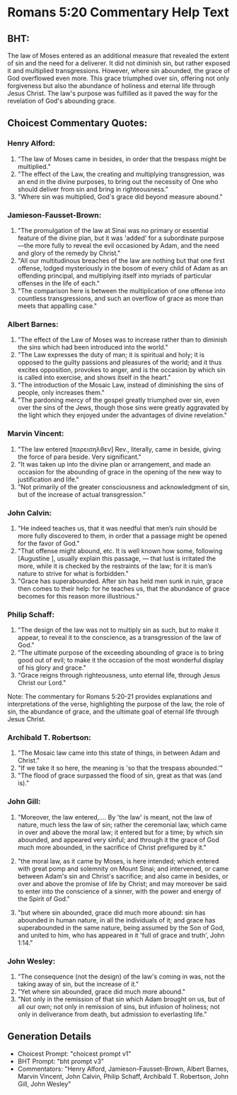 # Romans 5:20 Commentary Help Text

## BHT:
The law of Moses entered as an additional measure that revealed the extent of sin and the need for a deliverer. It did not diminish sin, but rather exposed it and multiplied transgressions. However, where sin abounded, the grace of God overflowed even more. This grace triumphed over sin, offering not only forgiveness but also the abundance of holiness and eternal life through Jesus Christ. The law's purpose was fulfilled as it paved the way for the revelation of God's abounding grace.

## Choicest Commentary Quotes:
### Henry Alford:
1. "The law of Moses came in besides, in order that the trespass might be multiplied." 
2. "The effect of the Law, the creating and multiplying transgression, was an end in the divine purposes, to bring out the necessity of One who should deliver from sin and bring in righteousness."
3. "Where sin was multiplied, God's grace did beyond measure abound."

### Jamieson-Fausset-Brown:
1. "The promulgation of the law at Sinai was no primary or essential feature of the divine plan, but it was 'added' for a subordinate purpose—the more fully to reveal the evil occasioned by Adam, and the need and glory of the remedy by Christ."
2. "All our multitudinous breaches of the law are nothing but that one first offense, lodged mysteriously in the bosom of every child of Adam as an offending principal, and multiplying itself into myriads of particular offenses in the life of each."
3. "The comparison here is between the multiplication of one offense into countless transgressions, and such an overflow of grace as more than meets that appalling case."

### Albert Barnes:
1. "The effect of the Law of Moses was to increase rather than to diminish the sins which had been introduced into the world."
2. "The Law expresses the duty of man; it is spiritual and holy; it is opposed to the guilty passions and pleasures of the world; and it thus excites opposition, provokes to anger, and is the occasion by which sin is called into exercise, and shows itself in the heart."
3. "The introduction of the Mosaic Law, instead of diminishing the sins of people, only increases them."
4. "The pardoning mercy of the gospel greatly triumphed over sin, even over the sins of the Jews, though those sins were greatly aggravated by the light which they enjoyed under the advantages of divine revelation."

### Marvin Vincent:
1. "The law entered [παρεισηλθεν] Rev., literally, came in beside, giving the force of para beside. Very significant."
2. "It was taken up into the divine plan or arrangement, and made an occasion for the abounding of grace in the opening of the new way to justification and life."
3. "Not primarily of the greater consciousness and acknowledgment of sin, but of the increase of actual transgression."

### John Calvin:
1. "He indeed teaches us, that it was needful that men’s ruin should be more fully discovered to them, in order that a passage might be opened for the favor of God."
2. "That offense might abound, etc. It is well known how some, following [Augustine ], usually explain this passage, — that lust is irritated the more, while it is checked by the restraints of the law; for it is man’s nature to strive for what is forbidden."
3. "Grace has superabounded. After sin has held men sunk in ruin, grace then comes to their help: for he teaches us, that the abundance of grace becomes for this reason more illustrious."

### Philip Schaff:
1. "The design of the law was not to multiply sin as such, but to make it appear, to reveal it to the conscience, as a transgression of the law of God."
2. "The ultimate purpose of the exceeding abounding of grace is to bring good out of evil; to make it the occasion of the most wonderful display of his glory and grace."
3. "Grace reigns through righteousness, unto eternal life, through Jesus Christ our Lord."

Note: The commentary for Romans 5:20-21 provides explanations and interpretations of the verse, highlighting the purpose of the law, the role of sin, the abundance of grace, and the ultimate goal of eternal life through Jesus Christ.

### Archibald T. Robertson:
1. "The Mosaic law came into this state of things, in between Adam and Christ."
2. "If we take it so here, the meaning is 'so that the trespass abounded.'"
3. "The flood of grace surpassed the flood of sin, great as that was (and is)."

### John Gill:
1. "Moreover, the law entered,.... By 'the law' is meant, not the law of nature, much less the law of sin; rather the ceremonial law, which came in over and above the moral law; it entered but for a time; by which sin abounded, and appeared very sinful; and through it the grace of God much more abounded, in the sacrifice of Christ prefigured by it."

2. "the moral law, as it came by Moses, is here intended; which entered with great pomp and solemnity on Mount Sinai; and intervened, or came between Adam's sin and Christ's sacrifice; and also came in besides, or over and above the promise of life by Christ; and may moreover be said to enter into the conscience of a sinner, with the power and energy of the Spirit of God."

3. "but where sin abounded, grace did much more abound: sin has abounded in human nature, in all the individuals of it; and grace has superabounded in the same nature, being assumed by the Son of God, and united to him, who has appeared in it 'full of grace and truth', John 1:14."

### John Wesley:
1. "The consequence (not the design) of the law's coming in was, not the taking away of sin, but the increase of it."
2. "Yet where sin abounded, grace did much more abound."
3. "Not only in the remission of that sin which Adam brought on us, but of all our own; not only in remission of sins, but infusion of holiness; not only in deliverance from death, but admission to everlasting life."


## Generation Details
- Choicest Prompt: "choicest prompt v1"
- BHT Prompt: "bht prompt v3"
- Commentators: "Henry Alford, Jamieson-Fausset-Brown, Albert Barnes, Marvin Vincent, John Calvin, Philip Schaff, Archibald T. Robertson, John Gill, John Wesley"
